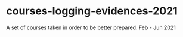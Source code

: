 # courses-logging-evidences-2021
A set of courses taken in order to be better prepared. Feb - Jun 2021
